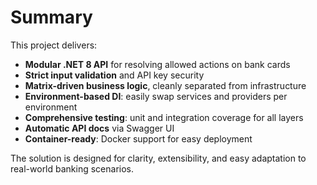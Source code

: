 # Summary

This project delivers:

- **Modular .NET 8 API** for resolving allowed actions on bank cards
- **Strict input validation** and API key security
- **Matrix-driven business logic**, cleanly separated from infrastructure
- **Environment-based DI**: easily swap services and providers per environment
- **Comprehensive testing**: unit and integration coverage for all layers
- **Automatic API docs** via Swagger UI
- **Container-ready**: Docker support for easy deployment

The solution is designed for clarity, extensibility, and easy adaptation to real-world banking scenarios.

